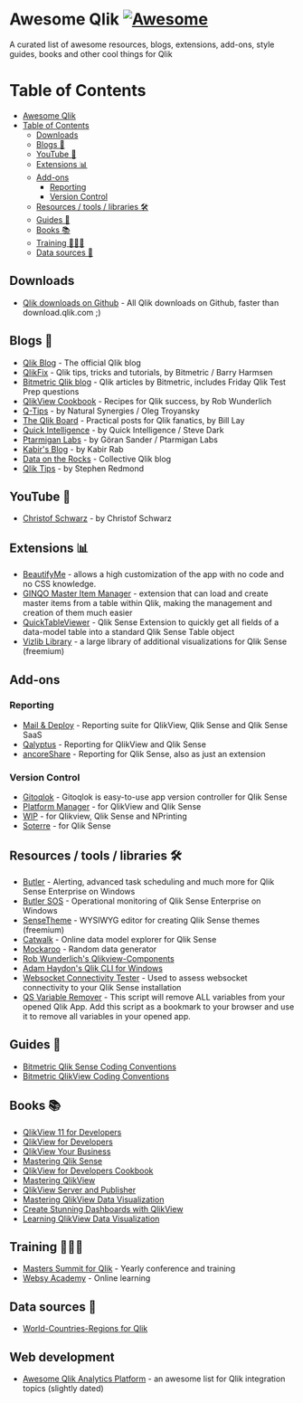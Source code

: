 [awesome-link]:  https://github.com/sindresorhus/awesome
[awesome-badge]: https://cdn.rawgit.com/sindresorhus/awesome/d7305f38d29fed78fa85652e3a63e154dd8e8829/media/badge.svg

# Awesome Qlik [![Awesome][awesome-badge]][awesome-link]
A curated list of awesome resources, blogs, extensions, add-ons, style guides, books and other cool things for Qlik

# Table of Contents
- [Awesome Qlik ](#awesome-qlik-)
- [Table of Contents](#table-of-contents)
  - [Downloads](#downloads)
  - [Blogs 📑](#blogs-)
  - [YouTube 🎥](#youtube-)
  - [Extensions 📊](#extensions-)
  - [Add-ons](#add-ons)
    - [Reporting](#reporting)
    - [Version Control](#version-control)
  - [Resources / tools / libraries 🛠](#resources--tools--libraries-)
  - [Guides 📘](#guides-)
  - [Books 📚](#books-)
  - [Training 👨🏻‍🏫](#training-)
  - [Data sources 🚧](#data-sources-)


## Downloads
- [Qlik downloads on Github](https://github.com/qlik-download) - All Qlik downloads on Github, faster than download.qlik.com ;)


## Blogs 📑
- [Qlik Blog](https://www.qlik.com/blog/) - The official Qlik blog
- [QlikFix](http://www.qlikfix.com) - Qlik tips, tricks and tutorials, by Bitmetric / Barry Harmsen
- [Bitmetric Qlik blog](https://www.bitmetric.nl/tag/qlik/) - Qlik articles by Bitmetric, includes Friday Qlik Test Prep questions
- [QlikView Cookbook](https://qlikviewcookbook.com/) - Recipes for Qlik success, by Rob Wunderlich
- [Q-Tips](https://www.naturalsynergies.com/blog/) - by Natural Synergies / Oleg Troyansky
- [The Qlik Board](http://qlikboard.com/) - Practical posts for Qlik fanatics, by Bill Lay
- [Quick Intelligence](https://www.quickintelligence.co.uk/blog/) - by Quick Intelligence / Steve Dark
- [Ptarmigan Labs](https://ptarmiganlabs.com/topics/qlik-sense/) - by Göran Sander / Ptarmigan Labs
- [Kabir's Blog](https://kabonline.net/category/qlik/qlik-sense/) - by Kabir Rab
- [Data on the Rocks](https://dataonthe.rocks/) - Collective Qlik blog
- [Qlik Tips](https://www.qliktips.com/) - by Stephen Redmond


## YouTube 🎥
- [Christof Schwarz](https://www.quickintelligence.co.uk/blog/) - by Christof Schwarz


## Extensions 📊
- [BeautifyMe](https://github.com/iviasensio/BeautifyMe) - allows a high customization of the app with no code and no CSS knowledge.
- [GINQO Master Item Manager](https://github.com/GINQO/Master-Item-Manager) - extension that can load and create master items from a table within Qlik, making the management and creation of them much easier
- [QuickTableViewer](https://github.com/ChristofSchwarz/qsQuickTableViewer) - Qlik Sense Extension to quickly get all fields of a data-model table into a standard Qlik Sense Table object
- [Vizlib Library](https://home.vizlib.com/vizlib-library-for-qlik-sense/) - a large library of additional visualizations for Qlik Sense (freemium)


## Add-ons
### Reporting
- [Mail & Deploy](https://www.mail-and-deploy.com/) - Reporting suite for QlikView, Qlik Sense and Qlik Sense SaaS
- [Qalyptus](https://www.qalyptus.com/) - Reporting for QlikView and Qlik Sense
- [ancoreShare](https://ancoresoft.com/ancoreshare-extension/) - Reporting for Qlik Sense, also as just an extension


### Version Control
- [Gitoqlok](https://gitoqlik.com/) - Gitoqlok is easy-to-use app version controller for Qlik Sense
- [Platform Manager](https://www.platformmanager.com/) - for QlikView and Qlik Sense
- [WIP](https://www.ebiexperts.com/qlik-source-control/) - for Qlikview, Qlik Sense and NPrinting
- [Soterre](https://motio.com/products/soterre/soterre-for-qlik-sense/) - for Qlik Sense


## Resources / tools / libraries 🛠
- [Butler](https://butler.ptarmiganlabs.com/) - Alerting, advanced task scheduling and much more for Qlik Sense Enterprise on Windows
- [Butler SOS](https://butler-sos.ptarmiganlabs.com/about/) - Operational monitoring of Qlik Sense Enterprise on Windows
- [SenseTheme](https://sensetheme.com) - WYSIWYG editor for creating Qlik Sense themes (freemium)
- [Catwalk](https://catwalk.qlik.dev/?engine_url=wss://sense-demo.qlik.com/app/069279ac-a7e8-4405-826d-0cd3de7d48e0) - Online data model explorer for Qlik Sense
- [Mockaroo](https://www.mockaroo.com/) - Random data generator
- [Rob Wunderlich's Qlikview-Components](https://github.com/RobWunderlich/Qlikview-Components)
- [Adam Haydon's Qlik CLI for Windows](https://github.com/ahaydon/Qlik-Cli-Windows)
- [Websocket Connectivity Tester](https://github.com/flautrup/QlikSenseWebsocketConnectivityTester) - Used to assess websocket connectivity to your Qlik Sense installation
- [QS Variable Remover](https://withdave.github.io/qsvd/) - This script will remove ALL variables from your opened Qlik App. Add this script as a bookmark to your browser and use it to remove all variables in your opened app.
  

## Guides 📘
- [Bitmetric Qlik Sense Coding Conventions](https://www.bitmetric.nl/blog/bitmetric-qlik-sense-coding-conventions-free-download/)
- [Bitmetric QlikView Coding Conventions](http://www.bitmetric.nl/bitmetric-qlikview-coding-conventions/)


## Books 📚
- [QlikView 11 for Developers](https://www.packtpub.com/product/qlikview-11-for-developers/9781849686068)
- [QlikView for Developers](https://www.packtpub.com/product/qlikview-for-developers/9781786469847)
- [QlikView Your Business](https://www.oreilly.com/library/view/qlikview-your-business/9781118949559/)
- [Mastering Qlik Sense](https://www.packtpub.com/product/mastering-qlik-sense/9781783554027)
- [QlikView for Developers Cookbook](https://www.packtpub.com/product/qlikview-for-developers-cookbook/9781782179733)
- [Mastering QlikView](https://www.packtpub.com/product/mastering-qlikview/9781782173298)
- [QlikView Server and Publisher](https://www.packtpub.com/product/qlikview-server-and-publisher/9781782179856)
- [Mastering QlikView Data Visualization](https://www.packtpub.com/product/mastering-qlikview-data-visualization/9781782173250)
- [Create Stunning Dashboards with QlikView](https://www.packtpub.com/product/creating-stunning-dashboards-with-qlikview/9781782175735)
- [Learning QlikView Data Visualization](https://www.packtpub.com/product/learning-qlikview-data-visualization/9781782179894)


## Training 👨🏻‍🏫
- [Masters Summit for Qlik](https://masterssummit.com/) - Yearly conference and training
- [Websy Academy](https://websy.academy/) - Online learning


## Data sources 🚧
- [World-Countries-Regions for Qlik](https://github.com/tonikautto/world-countries-regions-qlik)


## Web development
- [Awesome Qlik Analytics Platform](https://github.com/stefanwalther/awesome-qap) - an awesome list for Qlik integration topics (slightly dated)
